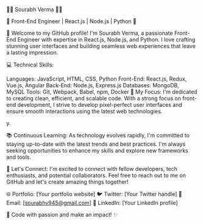 👨‍💻 Sourabh Verma 👨‍💻

🌟 Front-End Engineer | React.js | Node.js | Python 🌟

👋 Welcome to my GitHub profile! I'm Sourabh Verma, a passionate Front-End Engineer with expertise in React.js, Node.js, and Python. I love crafting stunning user interfaces and building seamless web experiences that leave a lasting impression.

💻 Technical Skills:

Languages: JavaScript, HTML, CSS, Python
Front-End: React.js, Redux, Vue.js, Angular
Back-End: Node.js, Express.js
Databases: MongoDB, MySQL
Tools: Git, Webpack, Babel, npm, Docker
🚀 My Focus:
I'm dedicated to creating clean, efficient, and scalable code. With a strong focus on front-end development, I strive to develop pixel-perfect user interfaces and ensure smooth interactions using the latest web technologies.

y.

📚 Continuous Learning:
As technology evolves rapidly, I'm committed to staying up-to-date with the latest trends and best practices. I'm always seeking opportunities to enhance my skills and explore new frameworks and tools.

🌟 Let's Connect:
I'm excited to connect with fellow developers, tech enthusiasts, and potential collaborators. Feel free to reach out to me on GitHub and let's create amazing things together!

🌐 Portfolio: [Your portfolio website]
🐦 Twitter: [Your Twitter handle]
📧 Email: [sourabhv945@gmail.com]
📝 LinkedIn: [Your LinkedIn profile]

🚀 Code with passion and make an impact! ✨
